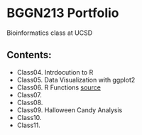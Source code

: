 # BGGN213 Portfolio
Bioinformatics class at UCSD

## Contents: 
- Class04. Intrdocution to R 
- Class05. Data Visualization with ggplot2
- Class06. R Functions [source](https://github.com/jgolvera/bbgn213/blob/main/class06/class06.md)
- Class07.
- Class08. 
- Class09. Halloween Candy Analysis
- Class10. 
- Class11.
